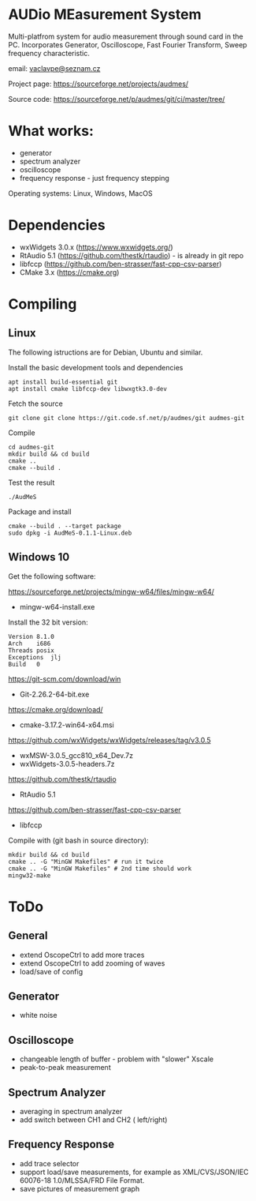 AUDio MEasurement System
========================

Multi-platfrom system for audio measurement through sound card in the
PC.  Incorporates Generator, Oscilloscope, Fast Fourier Transform,
Sweep frequency characteristic.

email: vaclavpe@seznam.cz

Project page: https://sourceforge.net/projects/audmes/

Source code: https://sourceforge.net/p/audmes/git/ci/master/tree/


What works:
===========
 - generator
 - spectrum analyzer
 - oscilloscope
 - frequency response - just frequency stepping

 Operating systems: Linux, Windows, MacOS


Dependencies
============
 - wxWidgets 3.0.x (https://www.wxwidgets.org/)
 - RtAudio 5.1 (https://github.com/thestk/rtaudio) - is already in git repo
 - libfccp (https://github.com/ben-strasser/fast-cpp-csv-parser)
 - CMake 3.x (https://cmake.org)


Compiling
==========


Linux
-----
The following istructions are for Debian, Ubuntu and similar.

Install the basic development tools and dependencies

    apt install build-essential git
    apt install cmake libfccp-dev libwxgtk3.0-dev

Fetch the source

    git clone git clone https://git.code.sf.net/p/audmes/git audmes-git

Compile

    cd audmes-git
    mkdir build && cd build
    cmake ..
    cmake --build .

Test the result

    ./AudMeS

Package and install

    cmake --build . --target package
    sudo dpkg -i AudMeS-0.1.1-Linux.deb


Windows 10
----------
Get the following software:

https://sourceforge.net/projects/mingw-w64/files/mingw-w64/
- mingw-w64-install.exe

Install the 32 bit version:

    Version	8.1.0
    Arch	i686
    Threads	posix
    Exceptions	jlj
    Build	0

https://git-scm.com/download/win
- Git-2.26.2-64-bit.exe

https://cmake.org/download/
- cmake-3.17.2-win64-x64.msi

https://github.com/wxWidgets/wxWidgets/releases/tag/v3.0.5
- wxMSW-3.0.5_gcc810_x64_Dev.7z
- wxWidgets-3.0.5-headers.7z

https://github.com/thestk/rtaudio
- RtAudio 5.1

https://github.com/ben-strasser/fast-cpp-csv-parser
- libfccp

Compile with (git bash in source directory):

    mkdir build && cd build
    cmake .. -G "MinGW Makefiles" # run it twice
    cmake .. -G "MinGW Makefiles" # 2nd time should work
    mingw32-make


ToDo
====

General
-------
 - extend OscopeCtrl to add more traces
 - extend OscopeCtrl to add zooming of waves
 - load/save of config

Generator
---------
 - white noise

Oscilloscope
------------
 - changeable length of buffer - problem with "slower" Xscale
 - peak-to-peak measurement

Spectrum Analyzer
-----------------
 - averaging in spectrum analyzer
 - add switch between CH1 and CH2 ( left/right)

Frequency Response
------------------
 - add trace selector
 - support load/save measurements, for example as XML/CVS/JSON/IEC
   60076-18 1.0/MLSSA/FRD File Format.
 - save pictures of measurement graph
